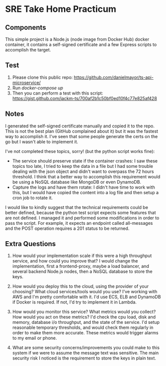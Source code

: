 # SRE Take Home Practicum

## Components
This simple project is a Node.js (node image from Docker Hub) docker container, it contains a self-signed certificate and a few Express scripts to accomplish the target.

## Test
1. Please clone this public repo: https://github.com/danielmayor/ts-api-microservice/
2. Run _docker-compose up_
3. Then you can perform a test with this script: https://gist.github.com/jackm-ts/700af2b1c50bf0ed10f4c77e825af428

## Notes
I generated the self-signed certificate manually and copied it to the repo. This is not the best plan (GitHub complained about it) but it was the fastest way to accomplish it. I've seen that some people generate the certs on the go but I wasn't able to implement it. 

I've not completed these topics, sorry! (but the python script works fine):
- The service should preserve state if the container crashes: I saw these topics too late, I tried to keep the data in a file but I had some trouble dealing with the json object and didn't want to overpass the 72 hours threshold. I think that a better way to accomplish this requirement would be using a NoSQL database like MongoDB or even DynamoDB.
- Capture the logs and have them rotate: I didn't have time to work with this, but I would have copied the content into a log file and then setup a cron job to rotate it.

I would like to kindly suggest that the technical requirements could be better defined, because the python test script expects some features that are not defined. I managed it and performed some modifications in order to pass the script. For example, it expects an endpoint called all-messages and the POST operation requires a 201 status to be returned.

## Extra Questions
1. How would your implementation scale if this were a high throughput service, and how could you improve that?
I would change the implementation, first a frontend-proxy, maybe a load balancer, and several backend Node.js nodes, then a NoSQL database to store the keys.

2. How would you deploy this to the cloud, using the provider of your choosing? What cloud services/tools would you use?
I've working with AWS and I'm pretty comfortable with it. I'd use ECS, ELB and DynamoDB if Docker is required. If not, I'd try to implement it in Lambda.

3. How would you monitor this service? What metrics would you collect? How would you act on these metrics?
I'd check the cpu load, disk and memory, database i/o throughput, and the state of the service. I'd setup reasonable temporary thresholds, and would check them regularly in order to make them more accurate. These metrics would trigger alarms to my email or phone.

4. What are some security concerns/improvements you could make to this system if we were to assume the message text was sensitive.
The main security risk I noticed is the requirement to store the keys in plain text.

